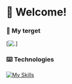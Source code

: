 # 👋 Welcome!

### 👀 My terget
[![.](https://img.shields.io/badge/BackEnd-3982CE?style=for-the-badge&logo=0%EF%B8%8F&logoColor=red)]
### ⌨️ Technologies
[![My Skills](https://skillicons.dev/icons?i=js,vscode,ts,html,css,yarn,npm)](https://skillicons.dev)
